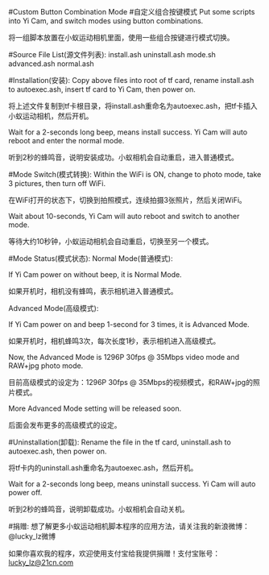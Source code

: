 #Custom Button Combination Mode
#自定义组合按键模式
Put some scripts into Yi Cam, and switch modes using button combinations.

将一组脚本放置在小蚁运动相机里面，使用一些组合按键进行模式切换。

#Source File List(源文件列表):
  install.ash
uninstall.ash
     mode.sh
 advanced.ash
   normal.ash

#Installation(安装):
Copy above files into root of tf card, rename install.ash to autoexec.ash, insert tf card to Yi Cam, then power on.

将上述文件复制到tf卡根目录，将install.ash重命名为autoexec.ash，把tf卡插入小蚁运动相机，然后开机。

Wait for a 2-seconds long beep, means install success. Yi Cam will auto reboot and enter the normal mode.

听到2秒的蜂鸣音，说明安装成功。小蚁相机会自动重启，进入普通模式。

#Mode Switch(模式转换):
Within the WiFi is ON, change to photo mode, take 3 pictures, then turn off WiFi. 

在WiFi打开的状态下，切换到拍照模式，连续拍摄3张照片，然后关闭WiFi。

Wait about 10-seconds, Yi Cam will auto reboot and switch to another mode.

等待大约10秒钟，小蚁运动相机会自动重启，切换至另一个模式。

#Mode Status(模式状态):
Normal Mode(普通模式):

If Yi Cam power on without beep, it is Normal Mode.

如果开机时，相机没有蜂鸣，表示相机进入普通模式。

Advanced Mode(高级模式):

If Yi Cam power on and beep 1-second for 3 times, it is Advanced Mode.

如果开机时，相机蜂鸣3次，每次长度1秒，表示相机进入高级模式。

Now, the Advanced Mode is 1296P 30fps @ 35Mbps video mode and RAW+jpg photo mode.

目前高级模式的设定为：1296P 30fps @ 35Mbps的视频模式，和RAW+jpg的照片模式。

More Advanced Mode setting will be released soon.

后面会发布更多的高级模式的设定。

#Uninstallation(卸载):
Rename the file in the tf card, uninstall.ash to autoexec.ash, then power on.

将tf卡内的uninstall.ash重命名为autoexec.ash，然后开机。

Wait for a 2-seconds long beep, means uninstall success. Yi Cam will auto power off.

听到2秒的蜂鸣音，说明卸载成功。小蚁相机会自动关机。

#捐赠:
想了解更多小蚁运动相机脚本程序的应用方法，请关注我的新浪微博：@lucky_lz微博

如果你喜欢我的程序，欢迎使用支付宝给我提供捐赠！支付宝账号：lucky_lz@21cn.com

